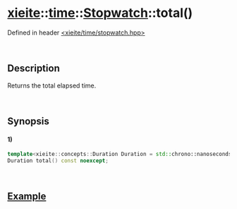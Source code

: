 # [xieite](../../../../../xieite.md)\:\:[time](../../../../../time.md)\:\:[Stopwatch<Clock>](../../../stopwatch.md)\:\:total\(\)
Defined in header [<xieite/time/stopwatch.hpp>](../../../../../../include/xieite/time/stopwatch.hpp)

&nbsp;

## Description
Returns the total elapsed time.

&nbsp;

## Synopsis
#### 1)
```cpp
template<xieite::concepts::Duration Duration = std::chrono::nanoseconds>
Duration total() const noexcept;
```

&nbsp;

## [Example](../../../stopwatch.md#Example)
